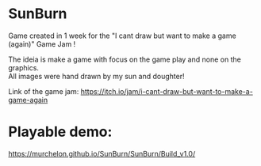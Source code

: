 # SunBurn
 Game created in 1 week for the "I cant draw but want to make a game (again)" Game Jam !  
 
 The ideia is make a game with focus on the game play and none on the graphics.  
 All images were hand drawn by my sun and doughter!  
 
 Link of the game jam: https://itch.io/jam/i-cant-draw-but-want-to-make-a-game-again
 
# Playable demo:
https://murchelon.github.io/SunBurn/SunBurn/Build_v1.0/
